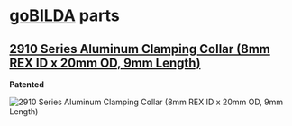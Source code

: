 # [goBILDA](https://www.gobilda.com/) parts
## [2910 Series Aluminum Clamping Collar (8mm REX ID x 20mm OD, 9mm Length)](https://www.gobilda.com/2910-series-aluminum-clamping-collar-8mm-rex-id-x-20mm-od-9mm-length/)

**Patented**

<img alt='2910 Series Aluminum Clamping Collar (8mm REX ID x 20mm OD, 9mm Length)' src='../../../generated_files/parts/gobilda/motion-collar-clamping-8mmREX.svg'/>
